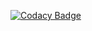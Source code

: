
[![Codacy Badge](https://api.codacy.com/project/badge/Grade/2a8920f96b8a42c79978c3c7d6c5bc59)](https://app.codacy.com/app/Cvostr/zspirengine?utm_source=github.com&utm_medium=referral&utm_content=Cvostr/zspirengine&utm_campaign=Badge_Grade_Dashboard)

 
